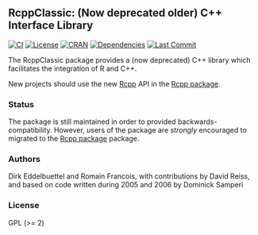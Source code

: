 ## RcppClassic: (Now deprecated older) C++ Interface Library

[![CI](https://github.com/eddelbuettel/rcppclassic/workflows/ci/badge.svg)](https://github.com/eddelbuettel/rcppclassic/actions?query=workflow%3Aci)
[![License](https://eddelbuettel.github.io/badges/GPL2+.svg)](https://www.gnu.org/licenses/gpl-2.0.html)
[![CRAN](https://www.r-pkg.org/badges/version/RcppClassic)](https://cran.r-project.org/package=RcppClassic)
[![Dependencies](https://tinyverse.netlify.com/badge/RcppClassic)](https://cran.r-project.org/package=RcppClassic)
[![Last Commit](https://img.shields.io/github/last-commit/eddelbuettel/rcppclassic)](https://github.com/eddelbuettel/rcppclaassic)

The RcppClassic package provides a (now deprecated) C++ library which
facilitates the integration of R and C++.

New projects should use the new [Rcpp](http://www.rcpp.org) API in the
[Rcpp package](https://github.com/RcppCore/Rcpp).

### Status

The package is still maintained in order to provided backwards-compatibility.
However, users of the package are *strongly* encouraged to migrated to the
[Rcpp package](https://github.com/RcppCore/Rcpp) package.

### Authors

Dirk Eddelbuettel and Romain Francois, with contributions by David Reiss,
and based on code written during 2005 and 2006 by Dominick Samperi

### License

GPL (>= 2)
